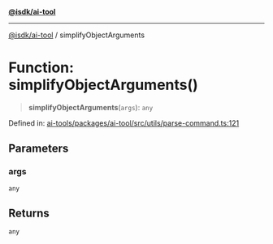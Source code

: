 [**@isdk/ai-tool**](../README.md)

***

[@isdk/ai-tool](../globals.md) / simplifyObjectArguments

# Function: simplifyObjectArguments()

> **simplifyObjectArguments**(`args`): `any`

Defined in: [ai-tools/packages/ai-tool/src/utils/parse-command.ts:121](https://github.com/isdk/ai-tool.js/blob/a24331161aecd2d7bbd8dc9f9cd3d984871261cb/src/utils/parse-command.ts#L121)

## Parameters

### args

`any`

## Returns

`any`
